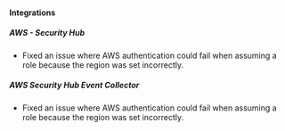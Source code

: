 
#### Integrations

##### AWS - Security Hub

- Fixed an issue where AWS authentication could fail when assuming a role because the region was set incorrectly.

##### AWS Security Hub Event Collector

- Fixed an issue where AWS authentication could fail when assuming a role because the region was set incorrectly.
